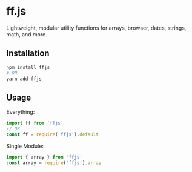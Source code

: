 # ff.js

Lightweight, modular utility functions for arrays, browser, dates, strings, math, and more.

## Installation

```sh
npm install ffjs
# OR
yarn add ffjs
```

## Usage

Everything:

``` js
import ff from 'ffjs'
// OR
const ff = require('ffjs').default
```

Single Module:

``` js
import { array } from 'ffjs'
const array = require('ffjs').array
```